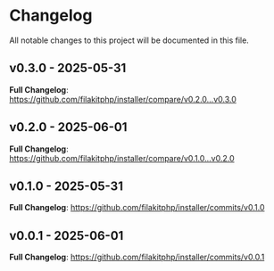 # Changelog

All notable changes to this project will be documented in this file.

## v0.3.0 - 2025-05-31

**Full Changelog**: https://github.com/filakitphp/installer/compare/v0.2.0...v0.3.0

## v0.2.0 - 2025-06-01

**Full Changelog**: https://github.com/filakitphp/installer/compare/v0.1.0...v0.2.0

## v0.1.0 - 2025-05-31

**Full Changelog**: https://github.com/filakitphp/installer/commits/v0.1.0

## v0.0.1 - 2025-06-01

**Full Changelog**: https://github.com/filakitphp/installer/commits/v0.0.1
